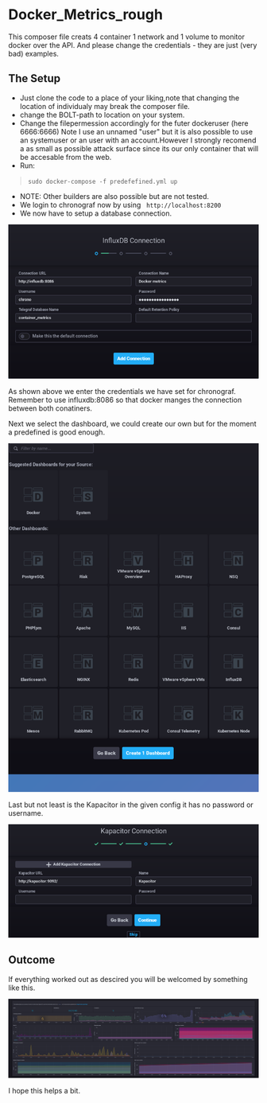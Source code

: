 # Docker_Metrics_rough
This composer file creats 4 container 1 network and 1 volume to monitor docker over the API.
And please change the credentials - they are just (very bad) examples.

## The Setup

- Just clone the code to a place of your liking,note that changing the location of individualy may break the composer file.
- change the BOLT-path to location on your system.
- Change the filepermession accordingly for the futer dockeruser (here 6666:6666) Note I use an unnamed "user" but it is also possible to use an systemuser or an user with an account.However I strongly recomend a as small as possible attack surface since its our only container that will be accesable from the web.
- Run:
><code>sudo docker-compose -f predefefined.yml up</code>

- NOTE: Other builders are also possible but are not tested.
- We login to chronograf now by using <code> http://localhost:8200 </code>
- We now have to setup a database connection.

![alt text](Login.png "credentials")

As shown above we enter the credentials we have set for chronograf.
Remember to use influxdb:8086 so that docker manges the connection between both conatiners.

Next we select the dashboard, we could create our own but for the moment a predefined is good enough.

![alt text](Dashboard.png "Dockerboard")

Last but not least is the Kapacitor in the given config it has no password or username.

![alt text](KapConnect.png "Kapacitor")


## Outcome
If everything worked out as descired you will be welcomed by something like this.

![alt text](Done.png "Docker Dashboard")

I hope this helps a bit.